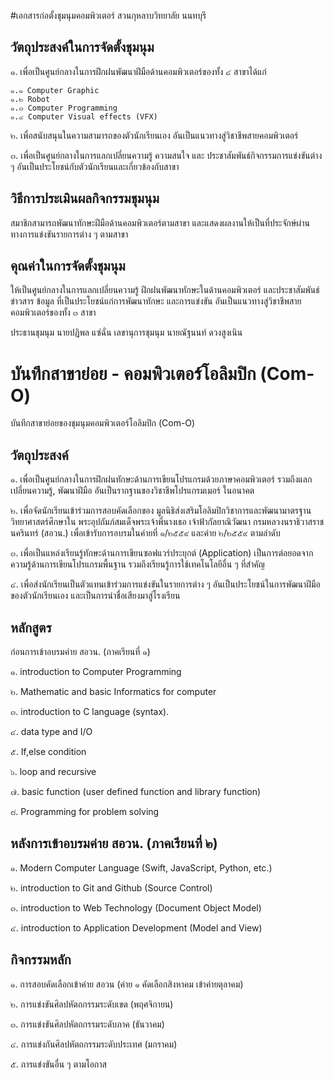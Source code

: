 #เอกสารก่อตั้งชุมนุมคอมพิวเตอร์ สวนกุหลาบวิทยาลัย นนทบุรี

## วัตถุประสงค์ในการจัดตั้งชุมนุม

๑. เพื่อเป็นศูนย์กลางในการฝึกฝนพัฒนาฝีมือด้านคอมพิวเตอร์ของทั้ง ๔ สาขาได้แก่

	๑.๑ Computer Graphic
	๑.๒ Robot 
	๑.๓ Computer Programming 
	๑.๔ Computer Visual effects (VFX)

๒. เพื่อสนับสนุนในความสามารถของตัวนักเรียนเอง อันเป็นแนวทางสู่วิชาชีพสายคอมพิวเตอร์

๓. เพื่อเป็นศูนย์กลางในการแลกเปลี่ยนความรู้ ความสนใจ และ ประชาสัมพันธ์กิจกรรมการแข่งขันต่าง ๆ อันเป็นประโยชน์กับตัวนักเรียนและเกี่ยวข้องกับสาขา


## วิธีการประเมินผลกิจกรรมชุมนุม

สมาชิกสามารถพัฒนาทักษะฝีมือด้านคอมพิวเตอร์ตามสาขา และแสดงผลงานให้เป็นที่ประจักษ์ผ่านทางการแข่งขันรายการต่าง ๆ ตามสาขา

## คุณค่าในการจัดตั้งชุมนุม
ให้เป็นศูนย์กลางในการแลกเปลี่ยนความรู้ ฝึกฝนพัฒนาทักษะในด้านคอมพิวเตอร์ และประชาสัมพันธ์ข่าวสาร ข้อมูล ที่เป็นประโยชน์แก่การพัฒนาทักษะ และการแข่งขัน อันเป็นแนวทางสู่วิชาชีพสายคอมพิวเตอร์ของทั้ง ๓ สาขา 

ประธานชุมนุม นายปฏิพล แซ่ฉั่น 
เลขานุการชุมนุม นายณัฐนนท์ ดวงสูงเนิน


# บันทึกสาขาย่อย - คอมพิวเตอร์โอลิมปิก (Com-O)
บันทึกสาขาย่อยของชุมนุมคอมพิวเตอร์โอลิมปิก (Com-O)


## วัตถุประสงค์ 

๑. เพื่อเป็นศูนย์กลางในการฝึกฝนทักษะด้านการเขียนโปรแกรมด้วยภาษาคอมพิวเตอร์ รวมถึงแลกเปลี่ยนความรู้, พัฒนาฝีมือ อันเป็นรากฐานของวิชาชีพโปรแกรมเมอร์ ในอนาคต 

๒. เพื่อจัดนักเรียนเข้าร่วมการสอบคัดเลือกของ มูลนิธิส่งเสริมโอลิมปิกวิชาการและพัฒนามาตรฐานวิทยาศาสตร์ศึกษาใน พระอุปถัมภ์สมเด็จพระเจ้าพี่นางเธอ เจ้าฟ้ากัลยาณิวัฒนา กรมหลวงนราธิวาสราชนครินทร์ (สอวน.) เพื่อเข้ารับการอบรมในค่ายที่ ๑/๒๕๕๙ และค่าย ๒/๒๕๕๙ ตามลำดับ 

๓. เพื่อเป็นแหล่งเรียนรู้ทักษะด้านการเขียนซอฟแวร์ประยุกต์ (Application) เป็นการต่อยอดจากความรู้ด้านการเขียนโปรแกรมพื้นฐาน รวมถึงเรียนรู้การใช้เทคโนโลยีอื่น ๆ ที่สำคัญ 

๔. เพื่อส่งนักเรียนเป็นตัวแทนเข้าร่วมการแข่งขันในรายการต่าง ๆ อันเป็นประโยชน์ในการพัฒนาฝีมือของตัวนักเรียนเอง และเป็นการนำชื่อเสียงมาสู่โรงเรียน  


## หลักสูตร 

ก่อนการเข้าอบรมค่าย สอวน. (ภาคเรียนที่ ๑)

๑. introduction to Computer Programming 

๒. Mathematic and basic Informatics for computer

๓. introduction to C language (syntax).  

๔. data type and I/O 

๕. If,else condition 

๖. loop and recursive 

๗. basic function (user defined function and library function) 

๘. Programming for problem solving 


## หลังการเข้าอบรมค่าย สอวน. (ภาคเรียนที่ ๒)

๑. Modern Computer Language (Swift, JavaScript, Python, etc.)

๒. introduction to Git and Github (Source Control)

๓. introduction to Web Technology (Document Object Model)

๔. introduction to Application Development (Model and View)  


## กิจกรรมหลัก 

๑. การสอบคัดเลือกเข้าค่าย สอวน (ค่าย ๑ คัดเลือกสิงหาคม เข้าค่ายตุลาคม)

๒. การแข่งขันศิลปหัตถกรรมระดับเขต (พฤศจิกายน)

๓. การแข่งขันศิลปหัตถกรรมระดับภาค  (ธันวาคม)

๔. การแข่งกันศิลปหัตถกรรมระดับประเทศ  (มกราคม)

๕. การแข่งขันอื่น ๆ ตามโอกาส 





